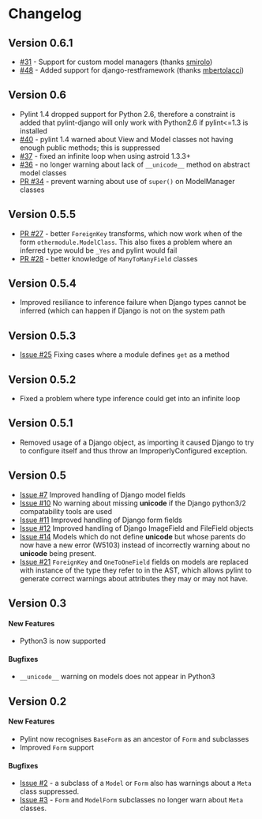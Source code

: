 # Changelog

## Version 0.6.1
* [#31](https://github.com/landscapeio/pylint-django/issues/31) - Support for custom model managers (thanks [smirolo](https://github.com/smirolo))
* [#48](https://github.com/landscapeio/pylint-django/pull/48) - Added support for django-restframework (thanks [mbertolacci](https://github.com/mbertolacci))

## Version 0.6
* Pylint 1.4 dropped support for Python 2.6, therefore a constraint is added that pylint-django will only work with Python2.6 if pylint<=1.3 is installed
* [#40](https://github.com/landscapeio/pylint-django/issues/40) - pylint 1.4 warned about View and Model classes not having enough public methods; this is suppressed
* [#37](https://github.com/landscapeio/pylint-django/issues/37) - fixed an infinite loop when using astroid 1.3.3+
* [#36](https://github.com/landscapeio/pylint-django/issues/36) - no longer warning about lack of `__unicode__` method on abstract model classes
* [PR #34](https://github.com/landscapeio/pylint-django/pull/34) - prevent warning about use of `super()` on ModelManager classes

## Version 0.5.5
* [PR #27](https://github.com/landscapeio/pylint-django/pull/27) - better `ForeignKey` transforms, which now work when of the form `othermodule.ModelClass`. This also fixes a problem where an inferred type would be `_Yes` and pylint would fail
* [PR #28](https://github.com/landscapeio/pylint-django/pull/28) - better knowledge of `ManyToManyField` classes

## Version 0.5.4
* Improved resiliance to inference failure when Django types cannot be inferred (which can happen if Django is not on the system path

## Version 0.5.3
* [Issue #25](https://github.com/landscapeio/pylint-django/issues/25) Fixing cases where a module defines `get` as a method

## Version 0.5.2
* Fixed a problem where type inference could get into an infinite loop

## Version 0.5.1

* Removed usage of a Django object, as importing it caused Django to try to configure itself and thus throw an ImproperlyConfigured exception.

## Version 0.5

* [Issue #7](https://github.com/landscapeio/pylint-django/issues/7)
Improved handling of Django model fields
* [Issue #10](https://github.com/landscapeio/pylint-django/issues/10)
No warning about missing __unicode__ if the Django python3/2 compatability tools are used
* [Issue #11](https://github.com/landscapeio/pylint-django/issues/11)
Improved handling of Django form fields
* [Issue #12](https://github.com/landscapeio/pylint-django/issues/12)
Improved handling of Django ImageField and FileField objects
* [Issue #14](https://github.com/landscapeio/pylint-django/issues/14)
Models which do not define __unicode__ but whose parents do now have a new error (W5103)
instead of incorrectly warning about no __unicode__ being present.
* [Issue #21](https://github.com/landscapeio/pylint-django/issues/21)
`ForeignKey` and `OneToOneField` fields on models are replaced with instance of the type
they refer to in the AST, which allows pylint to generate correct warnings about attributes
they may or may not have.


## Version 0.3

#### New Features

* Python3 is now supported

#### Bugfixes

* `__unicode__` warning on models does not appear in Python3


## Version 0.2

#### New Features

* Pylint now recognises `BaseForm` as an ancestor of `Form` and subclasses
* Improved `Form` support

#### Bugfixes

* [Issue #2](https://github.com/landscapeio/pylint-django/issues/2) - a subclass of a `Model` or `Form` also has
warnings about a `Meta` class suppressed.
* [Issue #3](https://github.com/landscapeio/pylint-django/issues/3) - `Form` and `ModelForm` subclasses no longer
warn about `Meta` classes.

